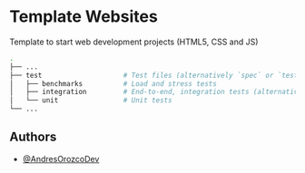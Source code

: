 
# Template Websites

Template to start web development projects (HTML5, CSS and JS)


```bash
.
├── ...
├── test                    # Test files (alternatively `spec` or `tests`)
│   ├── benchmarks          # Load and stress tests
│   ├── integration         # End-to-end, integration tests (alternatively `e2e`)
│   └── unit                # Unit tests
└── ...
```

## Authors

- [@AndresOrozcoDev](https://github.com/AndresOrozcoDev)


